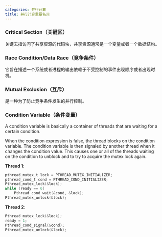 ```yaml
---
categories: 并行计算
title: 并行计算重要名词
---
```


### Critical Section（关键区）

关键去指访问了共享资源的代码块，共享资源通常是一个变量或者一个数据结构。

### Race Condition/Data Race（竞争条件）

它旨在描述一个系统或者进程的输出依赖于不受控制的事件出现顺序或者出现时机。 

### Mutual Exclusion（互斥）

是一种为了防止竞争条件发生的并行控制。

### Condition Variable（条件变量）

A condition variable is basically a container of threads that are waiting for a certain condition. 

When the condition expression is false, the thread blocks on the condition variable. The condition variable is then signaled by another thread when it changes the condition value. This causes one or all of the threads waiting on the condition to unblock and to try to acquire the mutex lock again. 

**Thread 1**:

```c
pthread_mutex_t lock = PTHREAD_MUTEX_INITIALIZER; 
pthread_cond_t cond = PTHREAD_COND_INITIALIZER;
Pthread_mutex_lock(&lock); 
while (ready == 0) 
    Pthread_cond_wait(&cond, &lock); 
Pthread_mutex_unlock(&lock);
```

**Thread 2**:

```c
Pthread_mutex_lock(&lock); 
ready = 1; 
Pthread_cond_signal(&cond); 
Pthread_mutex_unlock(&lock);
```





